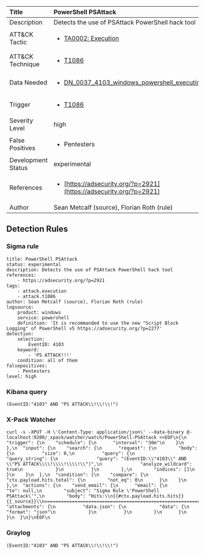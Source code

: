 | Title                | PowerShell PSAttack                                                                                                                                                 |
|:---------------------|:------------------------------------------------------------------------------------------------------------------------------------------------------------|
| Description          | Detects the use of PSAttack PowerShell hack tool                                                                                                                                           |
| ATT&amp;CK Tactic    | <ul><li>[TA0002: Execution](https://attack.mitre.org/tactics/TA0002)</li></ul>  |
| ATT&amp;CK Technique | <ul><li>[T1086](https://attack.mitre.org/tactics/T1086)</li></ul>                             |
| Data Needed          | <ul><li>[DN_0037_4103_windows_powershell_executing_pipeline](../Data_Needed/DN_0037_4103_windows_powershell_executing_pipeline.md)</li></ul>                                                         |
| Trigger              | <ul><li>[T1086](../Triggering/T1086.md)</li></ul>  |
| Severity Level       | high                                                                                                                                                 |
| False Positives      | <ul><li>Pentesters</li></ul>                                                                  |
| Development Status   | experimental                                                                                                                                                |
| References           | <ul><li>[https://adsecurity.org/?p=2921](https://adsecurity.org/?p=2921)</li></ul>                                                          |
| Author               | Sean Metcalf (source), Florian Roth (rule)                                                                                                                                                |


## Detection Rules

### Sigma rule

```
title: PowerShell PSAttack 
status: experimental
description: Detects the use of PSAttack PowerShell hack tool
references:
    - https://adsecurity.org/?p=2921
tags:
    - attack.execution
    - attack.t1086
author: Sean Metcalf (source), Florian Roth (rule)
logsource:
    product: windows
    service: powershell
    definition: 'It is recommanded to use the new "Script Block Logging" of PowerShell v5 https://adsecurity.org/?p=2277'
detection:
    selection:
        EventID: 4103
    keyword: 
        - 'PS ATTACK!!!'
    condition: all of them
falsepositives:
    - Pentesters
level: high

```





### Kibana query

```
(EventID:"4103" AND "PS ATTACK\\!\\!\\!")
```





### X-Pack Watcher

```
curl -s -XPUT -H \'Content-Type: application/json\' --data-binary @- localhost:9200/_xpack/watcher/watch/PowerShell-PSAttack <<EOF\n{\n  "trigger": {\n    "schedule": {\n      "interval": "30m"\n    }\n  },\n  "input": {\n    "search": {\n      "request": {\n        "body": {\n          "size": 0,\n          "query": {\n            "query_string": {\n              "query": "(EventID:\\"4103\\" AND \\"PS ATTACK\\\\!\\\\!\\\\!\\")",\n              "analyze_wildcard": true\n            }\n          }\n        },\n        "indices": []\n      }\n    }\n  },\n  "condition": {\n    "compare": {\n      "ctx.payload.hits.total": {\n        "not_eq": 0\n      }\n    }\n  },\n  "actions": {\n    "send_email": {\n      "email": {\n        "to": null,\n        "subject": "Sigma Rule \'PowerShell PSAttack\'",\n        "body": "Hits:\\n{{#ctx.payload.hits.hits}}{{_source}}\\n================================================================================\\n{{/ctx.payload.hits.hits}}",\n        "attachments": {\n          "data.json": {\n            "data": {\n              "format": "json"\n            }\n          }\n        }\n      }\n    }\n  }\n}\nEOF\n
```





### Graylog

```
(EventID:"4103" AND "PS ATTACK\\!\\!\\!")
```

